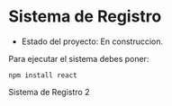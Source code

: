 <h1> Sistema de Registro</h1>

- Estado del proyecto: En construccion.

Para ejecutar el sistema debes poner:

```npm install react```

Sistema de Registro 2 
